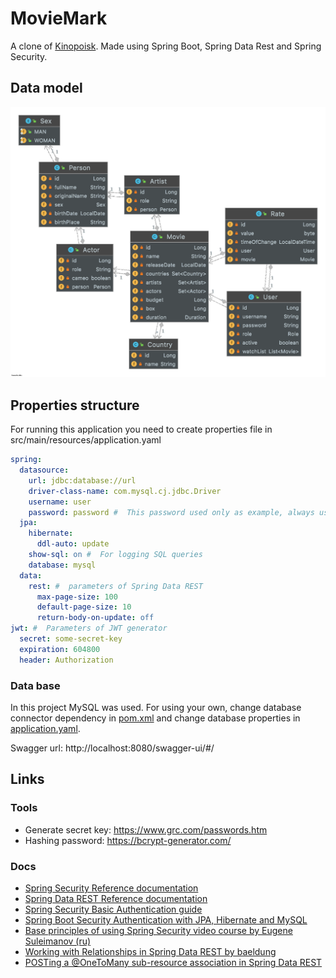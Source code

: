 # MovieMark

A clone of [Kinopoisk](kinopoisk.ru). Made using Spring Boot, Spring Data Rest and Spring Security.

## Data model

![Model](/img/Model.png "Model")

## Properties structure

For running this application you need to create properties file in src/main/resources/application.yaml

```yaml
spring:
  datasource:
    url: jdbc:database://url
    driver-class-name: com.mysql.cj.jdbc.Driver
    username: user 
    password: password #  This password used only as example, always use password generators!
  jpa:
    hibernate:
      ddl-auto: update
    show-sql: on #  For logging SQL queries
    database: mysql 
  data:
    rest: #  parameters of Spring Data REST
      max-page-size: 100
      default-page-size: 10
      return-body-on-update: off
jwt: #  Parameters of JWT generator 
  secret: some-secret-key
  expiration: 604800
  header: Authorization

```

### Data base

In this project MySQL was used. For using your own, change database connector dependency in [pom.xml](pom.xml) and
change database properties in [application.yaml](src/main/resources/application.yaml).

Swagger url: http://localhost:8080/swagger-ui/#/

## Links

### Tools

- Generate secret key: https://www.grc.com/passwords.htm
- Hashing password: https://bcrypt-generator.com/

### Docs

- [Spring Security Reference documentation](https://docs.spring.io/spring-security/site/docs/current/reference/html5/)
- [Spring Data REST Reference documentation](https://docs.spring.io/spring-data/rest/docs/current/reference/html/#reference)
- [Spring Security Basic Authentication guide](https://www.baeldung.com/spring-security-basic-authentication)
- [Spring Boot Security Authentication with JPA, Hibernate and MySQL](https://www.codejava.net/frameworks/spring-boot/spring-boot-security-authentication-with-jpa-hibernate-and-mysql)
- [Base principles of using Spring Security video course by Eugene Suleimanov (ru)](https://www.youtube.com/watch?v=7uxROJ1nduk)
- [Working with Relationships in Spring Data REST by baeldung](https://www.baeldung.com/spring-data-rest-relationships)
- [POSTing a @OneToMany sub-resource association in Spring Data REST](https://newbedev.com/posting-a-onetomany-sub-resource-association-in-spring-data-rest)
